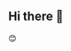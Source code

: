 ## Hi there 👋

<!--
**isabela342/isabela342** is a ✨ _special_ ✨ repository because its `README.md` (this file) appears on your GitHub profile.
-   🤠 gosto de fazer compras
-   😊 gosto de fazer amizades
-   🫠 gosto de ver séries
    🙃 gosto de conversar
-   🤓 gosto de ler livros
-   😿 não gosto de acordar cedo
-   🤓 gosto das matérias filosofia, educação financeira e química.
-   🙃 gosto de dormir tarde
-   🥰 gosto de visitar meus avós paternos
-   🥰 gosto de visitar meus padrinhos
-   🙂 gosto de interagir com pessoas legais
-   🫣 As vezes posso ser introvertida e extrovertida ao mesmo tempo
    🤠 Adoro fazer brigadeiro
-->
😊
